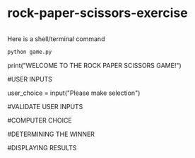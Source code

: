# rock-paper-scissors-exercise
``` python game.py
```

Here is a shell/terminal command
```sh
python game.py
```
print("WELCOME TO THE ROCK PAPER SCISSORS GAME!")




#USER INPUTS

user_choice = input("Please make selection")


#VALIDATE USER INPUTS



#COMPUTER CHOICE




#DETERMINING THE WINNER



#DISPLAYING RESULTS
